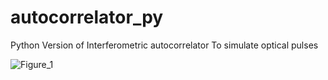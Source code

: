 # autocorrelator_py
Python Version of Interferometric autocorrelator To simulate optical pulses

![Figure_1](https://user-images.githubusercontent.com/30459885/185860788-222584b3-669f-4ed5-8cde-bfb25128e8f7.png)
